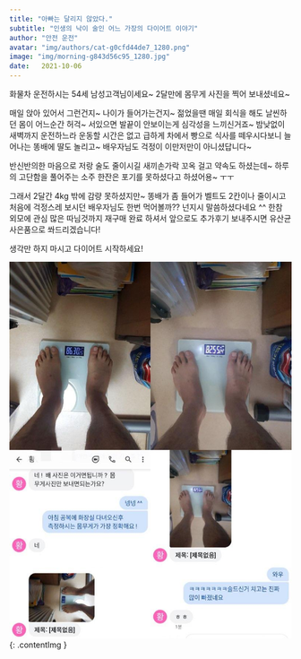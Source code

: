 ```yaml
---
title: "아빠는 달리지 않았다."
subtitle: "인생의 낙이 술인 어느 가장의 다이어트 이야기"
author: "안전 운전"
avatar: "img/authors/cat-g0cfd44de7_1280.png"
image: "img/morning-g843d56c95_1280.jpg"
date:   2021-10-06
---
```


화물차 운전하시는 54세 남성고객님이세요~ 2달만에 몸무게 사진을 찍어 보내셨네요~

매일 앉아 있어서 그런건지~ 나이가 들어가는건지~ 젊었을땐 매일 회식을 해도 날씬하던 몸이 어느순간 허걱~ 서있으면 발끝이 안보이는게 심각성을 느끼신거죠~
밤낮없이 새벽까지 운전하느라 운동할 시간은 없고 급하게 차에서 빵으로 식사를 떼우시다보니 늘어나는 똥배에 딸도 놀리고~ 배우자님도 걱정이 이만저만이 아니셨답니다~

반신반의한 마음으로 저랑 술도 줄이시길 새끼손가락 꼬옥 걸고 약속도 하셨는데~
하루의 고단함을 풀어주는 소주 한잔은 포기를 못하셨다고 하셨어용~ ㅜㅜ

그래서 2달간 4kg 밖에 감량 못하셨지만~ 똥배가 좀 들어가 벨트도 2칸이나 줄이시고 처음에 걱정스레 보시던 배우자님도 한번 먹어볼까?? 넌지시 말씀하셨다네요 ^^
한참 외모에 관심 많은 따님것까지 재구매 완료 하셔서 앞으로도 추가후기 보내주시면 유산균 사은품으로 쏴드리겠습니다!

생각만 하지 마시고 다이어트 시작하세요!

![image](img/daddy.jpg){: .contentImg }

